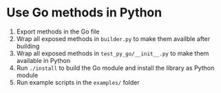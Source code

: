 # Use Go methods in Python

1. Export methods in the Go file
2. Wrap all exposed methods in `builder.py` to make them availble after building
3. Wrap all exposed methods in `test_py_go/__init__.py` to make them available in Python
4. Run `./install` to build the Go module and install the library as Python module
5. Run example scripts in the `examples/` folder
